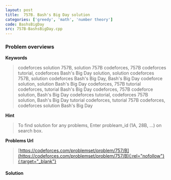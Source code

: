 ```yaml
---
layout: post
title:  757B. Bash's Big Day solution
categories: ['greedy', 'math', 'number theory']
code: BashsBigDay
src: 757B-BashsBigDay.cpp
---
```

### **Problem overviews**

**Keywords**
> codeforces solution 757B, solution 757B codeforces, 757B codeforces tutorial, codeforces Bash's Big Day solution, solution codeforces 757B, solution codeforces Bash's Big Day, Bash's Big Day codeforce solution, solution Bash's Big Day codeforces, 757B tutorial codeforces, tutorial Bash's Big Day codeforces, 757B codeforce solution, Bash's Big Day codeforces tutorial, codeforces 757B solution, Bash's Big Day tutorial codeforces, tutorial 757B codeforces, codeforces solution Bash's Big Day

**Hint**
> To find solution for any problems, Enter probleam_id (1A, 28B, ...) on search box. 

**Problems Url**
> [https://codeforces.com/problemset/problem/757/B](https://codeforces.com/problemset/problem/757/B){:rel="nofollow"}{:target="_blank"}

#### **Solution**




